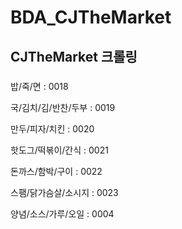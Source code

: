 # BDA_CJTheMarket
## CJTheMarket 크롤링
### <ctgrId>
밥/죽/면 : 0018
  
국/김치/김/반찬/두부 : 0019
  
만두/피자/치킨 : 0020
  
핫도그/떡볶이/간식 : 0021
  
돈까스/함박/구이 : 0022
  
스팸/닭가슴살/소시지 :  0023
  
양념/소스/가루/오일 : 0004
